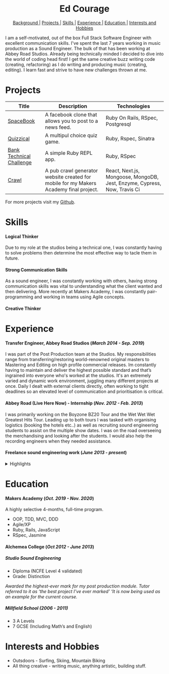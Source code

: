 <h1 align="center">Ed Courage</h1>


<div align="center">


[Background ](#background) |
[Projects ](#projects) |
[Skills ](#skills) |
[Experience ](#experience) |
[Education ](#education) |
[Interests and Hobbies](#personal)

</div>

I am a self-motivated, out of the box Full Stack Software Engineer with excellent communication skills. I've spent the last 7 years working in music production as a Sound Engineer. The bulk of that has been working at Abbey Road Studios. Already being technically minded I decided to dive into the world of coding head first! I get the same creative buzz writing code (creating, refactoring) as I do writing and producing music (creating, editing). I learn fast and
strive to have new challenges thrown at me.

# Projects



| Title       | Description           | Technologies  |
|--|--|--|
| [SpaceBook](https://github.com/edcourage/SpaceBook) | A facebook clone that allows you to post to a news feed. | Ruby On Rails, RSpec, Postgresql |
| [Quizzical](https://github.com/edcourage/Quizzical_quiz_app_sinatra) | A multipul choice quiz game. | Ruby, Rspec, Sinatra |
| [Bank Technical Challenge](https://github.com/edcourage/Bank-Tech-Test-Ruby) | A simple Ruby REPL app. | Ruby, RSpec |
| [Crawl](https://github.com/edcourage/Crawl)  | A pub crawl generator website created for mobile for my Makers Academy final project. |  React, Next.js, Mongoose, MongoDB, Jest, Enzyme, Cypress, Now, Travis Ci |


 For more projects visit my [Github](https://github.com/edcourage).

# Skills

#### Logical Thinker
Due to my role at the studios being a technical one, I was constantly having to solve problems then determine the most effective way to tacle them in future.

#### Strong Communication Skills
As a sound engineer, I was constantly working with others,  having strong communication skills was vital to understanding what the client wanted and then delivering. More recently at Makers Academy, I was constantly pair-programming and working in teams using Agile concepts.  

#### Creative Thinker




# Experience

#### Transfer Engineer, Abbey Road Studios (_March 2014 - Sep. 2019_)

I was part of the Post Production team at the Studios. My responsibilities range from transferring/restoring world-renowned original masters to Mastering and Editing on high profile commercial releases. Im constantly having to maintain and deliver the highest possible standard and that’s ingrained into everyone who's worked at the studios. It's an extremely varied and dynamic work environment, juggling many different projects at once. Daily I dealt with external clients directly, often working to tight deadlines so an elevated level of communication and prioritisation is critical.


#### Abbey Road (Live Here Now) - Internship (_Nov. 2012 - Feb. 2013_)

I was primarily working on the Boyzone BZ20 Tour and the Wet Wet Wet Greatest Hits Tour. Leading up to both tours I was tasked with organising logistics (booking the hotels etc..) as well as recruiting sound engineering students to assist on the multiple show dates. I was on the road overseeing the merchandising and looking after the students. I would also help the recording engineers when they needed assistance.

#### Freelance sound engineering work (_June 2013 - present_)


<details><summary> Highlights </summary>
<p> 

-	**Paradise Lost** at The Roundhouse, including post production work tuning vocals.
-	**Blue** at Hammersmith Apollo.
-	**Kris Kristofferson** at the Union Chapel.
-	**The Proclaimers** at SSE Hydro Arena.
-	**Gabrielle Aplin** and **Luke Sital - Singh** at the Theatre Royal, Bury St Edmunds.
-	**Mount Kimbie** video shoot.
-	**Goldfrapp** at the Manchester Albert Hall.
-	**Eliza Doolittle** video shoot.
-	**Status Quo** Frantic Four Tour
-	**KT Tunstall** at Islington Assembly Hall
-	**Mick Hucknall** at Hammersmith Apollo
-	**Cornbury Festival**

<p>

</details>



# Education

#### Makers Academy (_Oct. 2019 - Nov. 2020_)

A highly selective 4-months, full-time program.

- OOP, TDD, MVC, DDD
- Agile/XP
- Ruby, Rails, JavaScript
- RSpec, Jasmine


#### Alchemea College (_Oct 2012 - June 2013_)
##### Studio Sound Engineering
- Diploma (NCFE Level 4 validated)
- Grade: Distinction

_Awarded the highest-ever mark for my post production module.
Tutor referred to it as ‘the best project I’ve ever marked’
‘It is now being used as an example for the current course._


##### Millfield School (2006 - 2011)

- 3 A Levels
- 7 GCSE (Including Math’s and English)



# Interests and Hobbies

- Outsdoors - Surfing, Skiing, Mountain Biking 
- All thing creative - writing music, anything artistic, building stuff.                                

